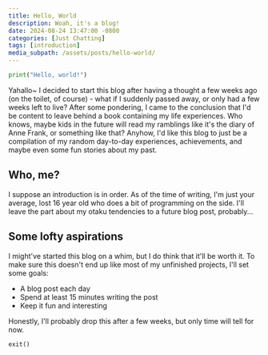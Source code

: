 ```yaml
---
title: Hello, World
description: Woah, it's a blog!
date: 2024-08-24 13:47:00 -0800
categories: [Just Chatting]
tags: [introduction]
media_subpath: /assets/posts/hello-world/
---
```


```python
print("Hello, world!")
```

Yahallo~ I decided to start this blog after having a thought a few weeks ago (on the toilet, of course) - what if I suddenly passed away, or only had a few weeks left to live? After some pondering, I came to the conclusion that I'd be content to leave behind a book containing my life experiences. Who knows, maybe kids in the future will read my ramblings like it's the diary of Anne Frank, or something like that? Anyhow, I'd like this blog to just be a compilation of my random day-to-day experiences, achievements, and maybe even some fun stories about my past.

## Who, me?

I suppose an introduction is in order. As of the time of writing, I'm just your average, lost 16 year old who does a bit of programming on the side. I'll leave the part about my otaku tendencies to a future blog post, probably...

## Some lofty aspirations

I might've started this blog on a whim, but I do think that it'll be worth it. To make sure this doesn't end up like most of my unfinished projects, I'll set some goals:

- A blog post each day
- Spend at least 15 minutes writing the post
- Keep it fun and interesting

Honestly, I'll probably drop this after a few weeks, but only time will tell for now.

```python
exit()
```